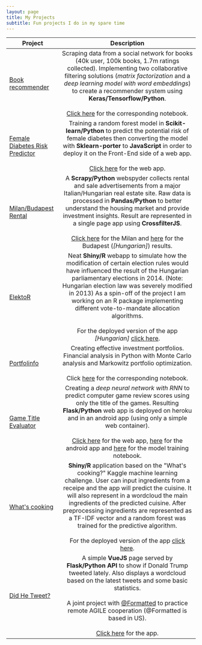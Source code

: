 ```yaml
---
layout: page
title: My Projects
subtitle: Fun projects I do in my spare time
---
```


| Project       | Description          |
| -------- |:-------:|
| [Book recommender](https://github.com/vtisza/book_recommender) | Scraping data from a social network for books (40k user, 100k books, 1.7m ratings collected). Implementing two collaborative filtering solutions (*matrix factorization* and a *deep learning model with word embeddings*)  to create a recommender system using **Keras/Tensorflow/Python**. <br><br> [Click here](https://github.com/vtisza/book_recommender/blob/master/embedding.ipynb/) for the corresponding notebook.  |
| [Female Diabetes Risk Predictor](https://github.com/vtisza/femalediabetes) | Training a random forest model in **Scikit-learn/Python** to predict the potential risk of female diabetes then converting the model with **Sklearn-porter** to **JavaScript** in order to deploy it on the Front-End side of a web app. <br><br> [Click here](https://female-diabetes.stackblitz.io/) for the web app.  |
| [Milan/Budapest Rental](https://github.com/vtisza/MilanRentalSpyder) | A **Scrapy/Python** webspyder collects rental and sale advertisements from a major Italian/Hungarian real estate site. Raw data is processed in **Pandas/Python** to better understand the housing market and provide investment insights. Result are represented in a single page app using **CrossfilterJS**. <br><br> [Click here](https://vtisza.github.io/MilanRentalSpyder/MilanVisual/) for the Milan and [here](https://vtisza.github.io/MilanRentalSpyder/BudapestVisual/) for the Budapest (*[Hungarian]*) results.   |
| [ElektoR](https://github.com/vtisza/Elektor)| Neat **Shiny/R** webapp to simulate how the modification of certain election rules would have influenced the result of the Hungarian parliamentary elections in 2014. (Note: Hungarian election law was severely modified in 2013) As a spin-off of the project I am working on an R package implementing different vote-to-mandate allocation algorithms. <br><br>For the deployed version of the app *[Hungarian]* [click here](https://elektor.shinyapps.io/Valasztas/).  |
| [Portfolinfo](https://github.com/vtisza/portfolinfo) | Creating effective investment portfolios. Financial analysis in Python with Monte Carlo analysis and Markowitz portfolio optimization. <br><br>Click [here](https://github.com/vtisza/portfolinfo/blob/master/portfolio_returns.ipynb) for the corresponding notebook.      |
| [Game Title Evaluator](https://github.com/vtisza/game_title_evaluator) | Creating a *deep neural network with RNN* to predict computer game review scores using only the title of the games. Resulting **Flask/Python** web app is deployed on heroku and in an android app (using only a simple web container). <br><br> [Click here](https://github.com/vtisza/book_recommender/blob/master/embedding.ipynb/) for the web app,  [here](https://play.google.com/store/apps/details?id=com.vtisza.titlescore) for the android app and [here](https://github.com/vtisza/game_title_evaluator/blob/master/analysis/ing_game.ipynb) for the model training notebook. |
| [What's cooking](https://github.com/vtisza/whats_cooking)      | **Shiny/R** application based on the "What's cooking?" Kaggle machine learning challenge. User can input ingredients from a receipe and the app will predict the cuisine. It will also represent in a wordcloud the main ingredients of the predicted cuisine. After preprocessing ingredients are represented as a TF-IDF vector and a random forest was trained for the predictive algorithm. <br><br>For the deployed version of the app [click here](https://cooking.shinyapps.io/Predictor/).  |
| [Did He Tweet?](https://github.com/simplton/didHeTweet)    | A simple **VueJS** page served by **Flask/Python API** to show if Donald Trump tweeted lately. Also displays a wordcloud based on the latest tweets and some basic statistics. <br><br>A joint project with [@Formatted](https://github.com/Formatted/) to practice remote AGILE cooperation (@Formatted is based in US).  <br><br>[Click here](https://didhetweet.herokuapp.com/) for the app.   |
